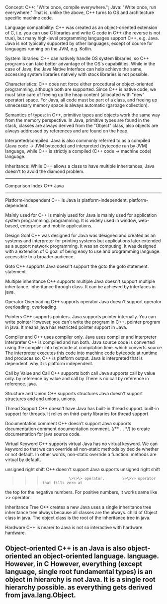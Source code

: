 Concept: C++: \"Write once, compile everywhere.\"; Java: \"Write once,
run everywhere.\" That is, unlike the above, C++ turns to OS and
architecture specific machine code.

Language compatibility: C++ was created as an object-oriented extension
of C, i.e. you can use C libraries and write C code in C++ (the reverse
is not true), but many high-level programming languages support C++,
e.g. Java. Java is not typically supported by other languages, except of
course for languages running on the JVM, e.g. Kotlin.

System libraries: C++ can natively handle OS system libraries, so C++
programs can take better advantage of the OS's capabilities. While in
the case of Java, the Java Native Interface can help achieve the same,
accessing system libraries natively with stock libraries is not
possible.

Characteristics: C++ does not force either procedural or object-oriented
programming, although both are supported. Since C++ is native code, we
must take care of freeing up the heap content (allocated with \"new\"
operator) space. For Java, all code must be part of a class, and freeing
up unnecessary memory space is always automatic (garbage collection).

Semantics of types: in C++, primitive types and objects work the same
way from the memory perspective. In Java, primitive types are found in
the stack, classes are always derived from the \"Object\" class, also
objects are always addressed by references and are found on the heap.

Interpreted/compiled: Java is also commonly referred to as a compiled
(Java code -> JVM bytecode) and interpreted (bytecode run by JVM)
language, while C++ is strictly a compiled (C++ code -> machine code)
language.

Inheritance: While C++ allows a class to have multiple inheritances,
Java doesn't to avoid the diamond problem.

-----------------------------------------------------------------------------------
Comparison Index       C++                     Java
---------------------- ----------------------- ------------------------------------
Platform-independent   C++ is                  Java is platform-independent.
platform-dependent.

Mainly used for        C++ is mainly used for  Java is mainly used for application
system programming.     programming. It is widely used in
window, web-based, enterprise and
mobile applications.

Design Goal            C++ was designed for    Java was designed and created as an
systems and             interpreter for printing systems but
applications            later extended as a support network
programming. It was an  computing. It was designed with a
extension of C          goal of being easy to use and
programming language.   accessible to a broader audience.

Goto                   C++ supports            Java doesn't support the goto
the goto statement.     statement.

Multiple inheritance   C++ supports multiple   Java doesn't support multiple
inheritance.            inheritance through class. It can be
achieved by interfaces in java.

Operator Overloading   C++ supports operator   Java doesn't support operator
overloading.            overloading.

Pointers               C++ supports pointers.  Java supports pointer internally.
You can write pointer   However, you can't write the
program in C++.         pointer program in java. It means
java has restricted pointer support
in Java.

Compiler and           C++ uses compiler only. Java uses compiler and interpreter
Interpreter            C++ is compiled and run both. Java source code is converted
using the compiler      into bytecode at compilation time.
which converts source   The interpreter executes this
code into machine code  bytecode at runtime and produces
so, C++ is platform     output. Java is interpreted that is
dependent.              why it is platform independent.

Call by Value and Call C++ supports both call  Java supports call by value only.
by reference           by value and call by    There is no call by reference in
reference.              java.

Structure and Union    C++ supports structures Java doesn't support structures and
and unions.             unions.

Thread Support         C++ doesn't have       Java has built-in thread support.
built-in support for
threads. It relies on
third-party libraries
for thread support.

Documentation comment  C++ doesn't support    Java supports documentation comment
documentation comment.  (/\*\* \... \*/) to create
documentation for java source code.

Virtual Keyword        C++ supports virtual    Java has no virtual keyword. We can
keyword so that we can  override all non-static methods by
decide whether or not   default. In other words, non-static
override a function.    methods are virtual by default.

unsigned right shift   C++ doesn't support    Java supports unsigned right shift
>>>                 \>\>\> operator.        \>\>\> operator that fills zero at
the top for the negative numbers.
For positive numbers, it works same
like \>\> operator.

Inheritance Tree       C++ creates a new       Java uses a single inheritance tree
inheritance tree        always because all classes are the
always.                 child of Object class in java. The
object class is the root of
the inheritance tree in java.

Hardware               C++ is nearer to        Java is not so interactive with
hardware.               hardware.

Object-oriented        C++ is an               Java is also
object-oriented         an object-oriented language.
language. However, in C However, everything (except
language, single root   fundamental types) is an object in
hierarchy is not        Java. It is a single root hierarchy
possible.               as everything gets derived from
java.lang.Object.
-----------------------------------------------------------------------------------